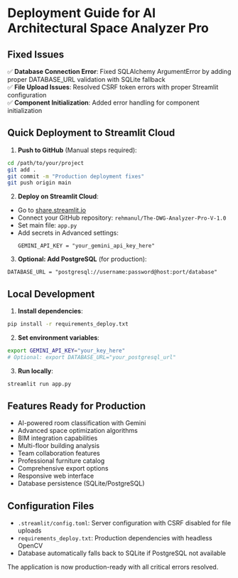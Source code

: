 # Deployment Guide for AI Architectural Space Analyzer Pro

## Fixed Issues

✅ **Database Connection Error**: Fixed SQLAlchemy ArgumentError by adding proper DATABASE_URL validation with SQLite fallback  
✅ **File Upload Issues**: Resolved CSRF token errors with proper Streamlit configuration  
✅ **Component Initialization**: Added error handling for component initialization  

## Quick Deployment to Streamlit Cloud

1. **Push to GitHub** (Manual steps required):
```bash
cd /path/to/your/project
git add .
git commit -m "Production deployment fixes"
git push origin main
```

2. **Deploy on Streamlit Cloud**:
- Go to [share.streamlit.io](https://share.streamlit.io)
- Connect your GitHub repository: `rehmanul/The-DWG-Analyzer-Pro-V-1.0`
- Set main file: `app.py`
- Add secrets in Advanced settings:
  ```
  GEMINI_API_KEY = "your_gemini_api_key_here"
  ```

3. **Optional: Add PostgreSQL** (for production):
```
DATABASE_URL = "postgresql://username:password@host:port/database"
```

## Local Development

1. **Install dependencies**:
```bash
pip install -r requirements_deploy.txt
```

2. **Set environment variables**:
```bash
export GEMINI_API_KEY="your_key_here"
# Optional: export DATABASE_URL="your_postgresql_url"
```

3. **Run locally**:
```bash
streamlit run app.py
```

## Features Ready for Production

- AI-powered room classification with Gemini
- Advanced space optimization algorithms
- BIM integration capabilities
- Multi-floor building analysis
- Team collaboration features
- Professional furniture catalog
- Comprehensive export options
- Responsive web interface
- Database persistence (SQLite/PostgreSQL)

## Configuration Files

- `.streamlit/config.toml`: Server configuration with CSRF disabled for file uploads
- `requirements_deploy.txt`: Production dependencies with headless OpenCV
- Database automatically falls back to SQLite if PostgreSQL not available

The application is now production-ready with all critical errors resolved.